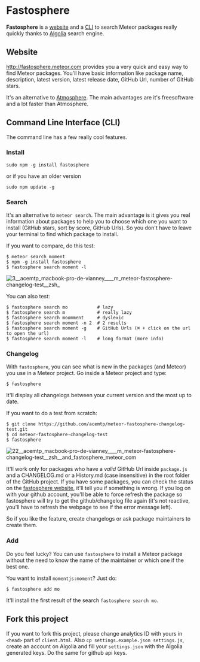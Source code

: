 # Fastosphere

**Fastosphere** is a [website](http://fastosphere.meteor.com) and a [CLI](http://en.wikipedia.org/wiki/Command-line_interface) to search Meteor packages really quickly thanks to [Algolia](http://algolia.com) search engine.

## Website

http://fastosphere.meteor.com provides you a very quick and easy way to find Meteor packages. You'll have basic information like package name, description, latest version, latest release date, GitHub Url, number of GitHub stars.

It's an alternative to [Atmosphere](https://atmospherejs.com). The main advantages are it's freesoftware and a lot faster than Atmosphere.

## Command Line Interface (CLI)

The command line has a few really cool features.

### Install

    sudo npm -g install fastosphere

or if you have an older version

    sudo npm update -g

### Search

It's an alternative to `meteor search`. The main advantage is it gives you real information about packages to help you to choose which one you want to install (GitHub stars, sort by score, GitHub Urls). So you don't have to leave your terminal to find which package to install.

If you want to compare, do this test:

    $ meteor search moment
    $ npm -g install fastosphere
    $ fastosphere search moment -l

![3__acemtp_macbook-pro-de-vianney____m_meteor-fastosphere-changelog-test__zsh_](https://cloud.githubusercontent.com/assets/103561/5565008/f89a4d1c-8ede-11e4-8baf-1ff3d667e907.png)

You can also test:

    $ fastosphere search mo           # lazy
    $ fastosphere search m            # really lazy
    $ fastosphere search moomment     # dyslexic
    $ fastosphere search moment -n 2  # 2 results
    $ fastosphere search moment -g    # GitHub Urls (⌘ + click on the url to open the url)
    $ fastosphere search moment -l    # long format (more info)

### Changelog

With `fastosphere`, you can see what is new in the packages (and Meteor) you use in a Meteor project. Go inside a Meteor project and type:

    $ fastosphere

It'll display all changelogs between your current version and the most up to date.

If you want to do a test from scratch:

    $ git clone https://github.com/acemtp/meteor-fastosphere-changelog-test.git
    $ cd meteor-fastosphere-changelog-test
    $ fastosphere

![22__acemtp_macbook-pro-de-vianney____m_meteor-fastosphere-changelog-test__zsh__and_fastosphere_meteor_com](https://cloud.githubusercontent.com/assets/103561/5564995/7b741246-8ede-11e4-8149-a437297ccf39.png)

It'll work only for packages who have a *valid* GitHub Url inside `package.js` and a CHANGELOG.md or a History.md (case insensitive) in the root folder of the GitHub project. If you have some packages, you can check the status on the [fastosphere website](http://fastosphere.meteor.com), it'll tell you if something is wrong. If you log on with your github account, you'll be able to force refresh the package so fastosphere will try to get the github/changelog file again (it's not reactive, you'll have to refresh the webpage to see if the error message left).

So if you like the feature, create changelogs or ask package maintainers to create them.


### Add

Do you feel lucky? You can use `fastosphere` to install a Meteor package without the need to know the name of the maintainer or which one if the best one.

You want to install `momentjs:moment`? Just do:

    $ fastosphere add mo

It'll install the first result of the search `fastosphere search mo`.


## Fork this project

If you want to fork this project, please change analytics ID with yours in `<head>` part of `client.html`. Also `cp settings.example.json settings.js`, create an account on Algolia and fill your `settings.json` with the Algolia generated keys. Do the same for github api keys.
